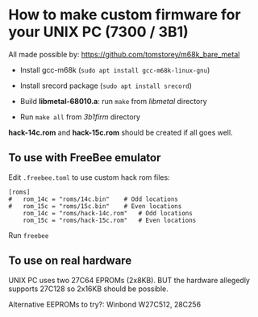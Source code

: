 # How to make custom firmware for your UNIX PC (7300 / 3B1)
All made possible by: https://github.com/tomstorey/m68k_bare_metal

* Install gcc-m68k (`sudo apt install gcc-m68k-linux-gnu`)
* Install srecord package (`sudo apt install srecord`)

* Build **libmetal-68010.a**: run `make` from *libmetal* directory

* Run `make all` from *3b1firm* directory

**hack-14c.rom** and **hack-15c.rom** should be created if all goes well.

## To use with FreeBee emulator

Edit `.freebee.toml` to use custom hack rom files:
```
[roms]
#	rom_14c = "roms/14c.bin"	# Odd locations
#	rom_15c = "roms/15c.bin"	# Even locations
	rom_14c = "roms/hack-14c.rom"	# Odd locations
	rom_15c = "roms/hack-15c.rom"	# Even locations
```

Run `freebee`

## To use on real hardware
UNIX PC uses two 27C64 EPROMs (2x8KB). BUT the hardware allegedly supports 27C128 so 2x16KB should be possible.

Alternative EEPROMs to try?: Winbond W27C512, 28C256


